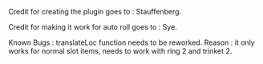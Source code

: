 Credit for creating the plugin goes to : Stauffenberg. 

Credit for making it work for auto roll goes to : Sye.


Known Bugs :
translateLoc function needs to be reworked. Reason : it only works for normal slot items, needs to work with ring 2 and trinket 2.
